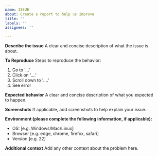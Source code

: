 ```yaml
---
name: ISSUE
about: Create a report to help us improve
title: ''
labels: ''
assignees: ''

---
```


**Describe the issue**
A clear and concise description of what the issue is about.

**To Reproduce**
Steps to reproduce the behavior:
1. Go to '...'
2. Click on '....'
3. Scroll down to '....'
4. See error

**Expected behavior**
A clear and concise description of what you expected to happen.

**Screenshots**
If applicable, add screenshots to help explain your issue.

**Environment (please complete the following information, if applicable):**
 - OS: [e.g. Windows/Mac/Linux]
 - Browser [e.g. edge, chrome, firefox, safari]
 - Version [e.g. 22]

**Additional context**
Add any other context about the problem here.

